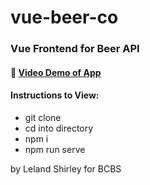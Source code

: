# vue-beer-co
### Vue Frontend for Beer API

#### 🎥 [Video Demo of App](https://share.getcloudapp.com/d5uNoXRN)

#### Instructions to View:
- git clone
- cd into directory
- npm i
- npm run serve

by Leland Shirley for BCBS
